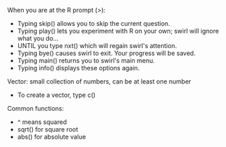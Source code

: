 When you are at the R prompt (>):
- Typing skip() allows you to skip the current question.
- Typing play() lets you experiment with R on your own; swirl will ignore what you do...
- UNTIL you type nxt() which will regain swirl's attention.
- Typing bye() causes swirl to exit. Your progress will be saved.
- Typing main() returns you to swirl's main menu.
- Typing info() displays these options again.

Vector: small collection of numbers, can be at least one number 
- To create a vector, type c()

Common functions: 
- ^ means squared
- sqrt() for square root 
- abs() for absolute value 